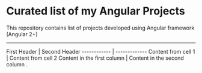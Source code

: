 # Curated list of my Angular Projects
This repository contains list of projects developed using Angular framework (Angular 2+)
<hr>
First Header | Second Header
------------ | -------------
Content from cell 1 | Content from cell 2
Content in the first column | Content in the second column
.
